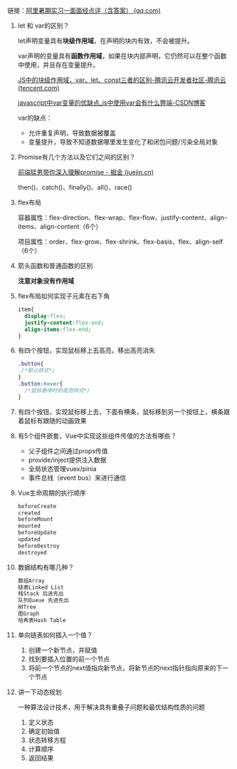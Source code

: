 链接：[阿里暑期实习一面面经点评（含答案） (qq.com)](https://mp.weixin.qq.com/s?__biz=Mzk0NTI2NDgxNQ==&mid=2247489170&idx=1&sn=eb7c039e728350f3dce69e6c48530316&chksm=c3195752f46ede440b0f1f17a3f5032f771baae3c7df8ec7813ef86dfd99afad0321f87f0502#rd)

1. let 和 var的区别？

   let声明变量具有**块级作用域**，在声明的块内有效，不会被提升。

   var声明的变量具有**函数作用域**，如果在块内部声明，它仍然可以在整个函数中使用，并且存在变量提升。

   [JS中的块级作用域，var、let、const三者的区别-腾讯云开发者社区-腾讯云 (tencent.com)](https://cloud.tencent.com/developer/article/1940775)

   [javascript中var变量的优缺点_js中使用var会有什么弊端-CSDN博客](https://blog.csdn.net/Mr_XMeng/article/details/119925293)

   var的缺点：

   - 允许重复声明，导致数据被覆盖
   - 变量提升，导致不知道数据哪里发生变化了和闭包问题/污染全局对象

2. Promise有几个方法以及它们之间的区别？

   [前端猛男带你深入理解promise - 掘金 (juejin.cn)](https://juejin.cn/post/6860755055689515021#heading-10)

   then()、catch()、finally()、all()、race()

3. flex布局

   容器属性：flex-direction、flex-wrap、flex-flow、justify-content、align-items、align-content（6个）

   项目属性：order、flex-grow、flex-shrink、flex-basis、flex、align-self（6个）

4. 箭头函数和普通函数的区别

   **注意对象没有作用域**

5. flex布局如何实现子元素在右下角

   ```css
   item{
     display:flex;
     justify-content:flex-end;
     align-items:flex-end;
   }
   ```

6. 有四个按钮，实现鼠标移上去高亮，移出高亮消失

   ```css
   .button{
    /*默认样式*/  
   }
   .button:hover{
     /*鼠标悬停时的高亮样式*/
   }
   ```

7. 有四个按钮，实现鼠标移上去，下面有横条，鼠标移到另一个按钮上，横条跟着鼠标有跟随的动画效果

8. 有5个组件嵌套，Vue中实现这些组件传值的方法有哪些？

   - 父子组件之间通过props传值
   - provide/inject提供注入数据
   - 全局状态管理vuex/pinia
   - 事件总线（event bus）来进行通信

9. Vue生命周期的执行顺序

   ```javascript
   beforeCreate
   created
   beforeMount
   mounted
   beforeUpdate
   updated
   beforeDestroy
   destroyed
   ```

10. 数据结构有哪几种？

    ```javascript
    数组Array 
    链表Linked List 
    栈Stack 后进先出
    队列Queue 先进先出
    树Tree 
    图Graph
    哈希表Hash Table
    ```

11. 单向链表如何插入一个值？

    1. 创建一个新节点，并赋值
    2. 找到要插入位置的前一个节点
    3. 将前一个节点的next值指向新节点，将新节点的next指针指向原来的下一个节点

12. 讲一下动态规划

    一种算法设计技术，用于解决具有重叠子问题和最优结构性质的问题

    1. 定义状态
    2. 确定初始值
    3. 状态转移方程
    4. 计算顺序
    5. 返回结果


